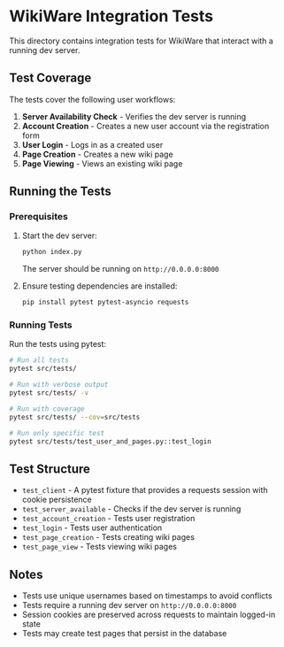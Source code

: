 # WikiWare Integration Tests

This directory contains integration tests for WikiWare that interact with a running dev server.

## Test Coverage

The tests cover the following user workflows:

1. **Server Availability Check** - Verifies the dev server is running
2. **Account Creation** - Creates a new user account via the registration form
3. **User Login** - Logs in as a created user
4. **Page Creation** - Creates a new wiki page
5. **Page Viewing** - Views an existing wiki page

## Running the Tests

### Prerequisites

1. Start the dev server:
   ```bash
   python index.py
   ```
   The server should be running on `http://0.0.0.0:8000`

2. Ensure testing dependencies are installed:
   ```bash
   pip install pytest pytest-asyncio requests
   ```

### Running Tests

Run the tests using pytest:

```bash
# Run all tests
pytest src/tests/

# Run with verbose output
pytest src/tests/ -v

# Run with coverage
pytest src/tests/ --cov=src/tests

# Run only specific test
pytest src/tests/test_user_and_pages.py::test_login
```

## Test Structure

- `test_client` - A pytest fixture that provides a requests session with cookie persistence
- `test_server_available` - Checks if the dev server is running
- `test_account_creation` - Tests user registration
- `test_login` - Tests user authentication
- `test_page_creation` - Tests creating wiki pages
- `test_page_view` - Tests viewing wiki pages

## Notes

- Tests use unique usernames based on timestamps to avoid conflicts
- Tests require a running dev server on `http://0.0.0.0:8000`
- Session cookies are preserved across requests to maintain logged-in state
- Tests may create test pages that persist in the database
